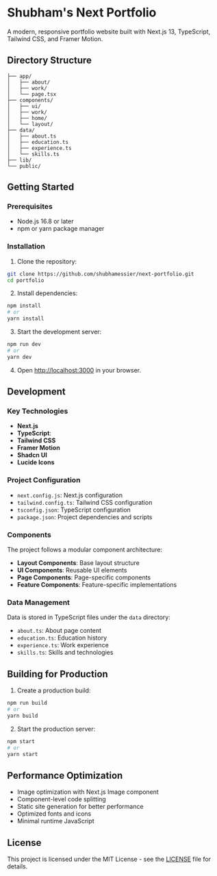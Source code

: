 # Shubham's Next Portfolio

A modern, responsive portfolio website built with Next.js 13, TypeScript, Tailwind CSS, and Framer Motion.


## Directory Structure

```
├── app/                   
│   ├── about/             
│   ├── work/              
│   └── page.tsx           
├── components/            
│   ├── ui/              
│   ├── work/            
│   ├── home/            
│   └── layout/          
├── data/                
│   ├── about.ts         
│   ├── education.ts    
│   ├── experience.ts   
│   └── skills.ts       
├── lib/                
└── public/             
```

## Getting Started

### Prerequisites

- Node.js 16.8 or later
- npm or yarn package manager

### Installation

1. Clone the repository:

```bash
git clone https://github.com/shubhamessier/next-portfolio.git
cd portfolio
```

2. Install dependencies:

```bash
npm install
# or
yarn install
```

3. Start the development server:

```bash
npm run dev
# or
yarn dev
```

4. Open [http://localhost:3000](http://localhost:3000) in your browser.

## Development

### Key Technologies

- **Next.js**
- **TypeScript**:
- **Tailwind CSS**
- **Framer Motion**
- **Shadcn UI**
- **Lucide Icons**

### Project Configuration

- `next.config.js`: Next.js configuration
- `tailwind.config.ts`: Tailwind CSS configuration
- `tsconfig.json`: TypeScript configuration
- `package.json`: Project dependencies and scripts

### Components

The project follows a modular component architecture:

- **Layout Components**: Base layout structure
- **UI Components**: Reusable UI elements
- **Page Components**: Page-specific components
- **Feature Components**: Feature-specific implementations

### Data Management

Data is stored in TypeScript files under the `data` directory:

- `about.ts`: About page content
- `education.ts`: Education history
- `experience.ts`: Work experience
- `skills.ts`: Skills and technologies

## Building for Production

1. Create a production build:

```bash
npm run build
# or
yarn build
```

2. Start the production server:

```bash
npm start
# or
yarn start
```

## Performance Optimization

- Image optimization with Next.js Image component
- Component-level code splitting
- Static site generation for better performance
- Optimized fonts and icons
- Minimal runtime JavaScript

## License

This project is licensed under the MIT License - see the [LICENSE](LICENSE) file for details.
